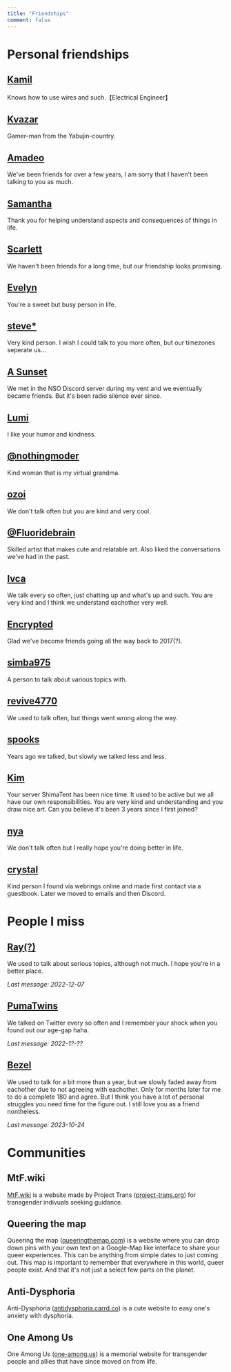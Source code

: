 ```yaml
---
title: "Friendships"
comment: false
---
```


# Personal friendships

## [Kamil](https://placek.xyz/)

Knows how to use wires and such.【Electrical Engineer】

## [Kvazar](https://twitter.com/KvazarOverture)

Gamer-man from the Yabujin-country.

## [Amadeo](#NONE)

We've been friends for over a few years, I am sorry that I haven't been talking to you as much.

## [Samantha](https://steamcommunity.com/profiles/76561198073879698/)

Thank you for helping understand aspects and consequences of things in life.

## [Scarlett](https://github.com/Kayicide)

We haven't been friends for a long time, but our friendship looks promising.

## [Evelyn](https://twitter.com/evelynatorpriv)

You're a sweet but busy person in life.

## [steve*](https://twitter.com/TYPGHx9Or7vm8Ie)

Very kind person. I wish I could talk to you more often, but our timezones seperate us...

## [A Sunset](#none)

We met in the NSO Discord server during my vent and we eventually became friends. But it's been radio silence ever since.

## [Lumi](https://twitter.com/IumieI)

I like your humor and kindness.

## [@nothingmoder](https://linktr.ee/nothingmoder)

Kind woman that is my virtual grandma.

## [ozoi](https://twitter.com/ozoicat)

We don't talk often but you are kind and very cool.

## [@Fluoridebrain](https://twitter.com/Fluoridebrain)

Skilled artist that makes cute and relatable art. Also liked the conversations we've had in the past.

## [lvca](https://twitter.com/luka_is_lvka)

We talk every so often, just chatting up and what's up and such. You are very kind and I think we understand eachother very well.

## [Encrypted](#NONE)

Glad we've become friends going all the way back to 2017(?).

## [simba975](https://www.youtube.com/channel/UCan18hBBZFyxGDtpsIYy0XQ)

A person to talk about various topics with.

## [revive4770](https://twitter.com/revive4770)

We used to talk often, but things went wrong along the way.

## [spooks](#none)

Years ago we talked, but slowly we talked less and less.

## [Kim](https://twitter.com/kimzuqu)

Your server ShimaTent has been nice time. It used to be active but we all have our own responsibilities. You are very kind and understanding and you draw nice art. Can you believe it's been 3 years since I first joined?

## [nya](https://twitter.com/nya_meoww)

We don't talk often but I really hope you're doing better in life.

## [crystal](https://crystal.lgbt.sh)

Kind person I found via webrings online and made first contact via a guestbook. Later we moved to emails and then Discord.

# People I miss

## [Ray(?)](https://twitter.com/@remivent)

We used to talk about serious topics, although not much. I hope you're in a better place.

*Last message: 2022-12-07*

## [PumaTwins](https://reddit.com/u/pumatwins)

We talked on Twitter every so often and I remember your shock when you found out our age-gap haha.

*Last message: 2022-1?-??*

## [Bezel](#none)

We used to talk for a bit more than a year, but we slowly faded away from eachother due to not agreeing with eachother. Only for months later for me to do a complete 180 and agree. But I think you have a lot of personal struggles you need time for the figure out. I still love you as a friend nontheless.

*Last message: 2023-10-24*

# Communities

## MtF.wiki

[MtF.wiki](https://mtf.wiki/en) is a website made by Project Trans ([project-trans.org](https://project-trans.org/)) for transgender indivuals seeking guidance.

## Queering the map

Queering the map ([queeringthemap.com](https://www.queeringthemap.com/)) is a website where you can drop down pins with your own text on a Google-Map like interface to share your queer experiences. This can be anything from simple dates to just coming out.
This map is important to remember that everywhere in this world, queer people exist. And that it's not just a select few parts on the planet.

## Anti-Dysphoria

Anti-Dysphoria ([antidysphoria.carrd.co](https://antidysphoria.carrd.co/)) is a cute website to easy one's anxiety with dysphoria.

## One Among Us

One Among Us ([one-among.us](https://one-among.us/)) is a memorial website for transgender people and allies that have since moved on from life.
<!-- ### mtf.community
https://transmediawatch.org/ example url
MtF Community NPO / / // / / // // // / /

-->